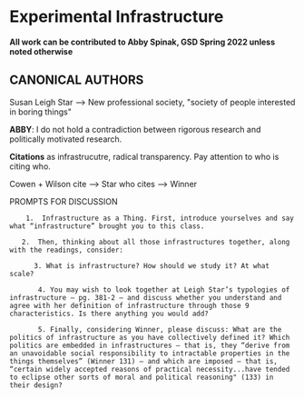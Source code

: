# Experimental Infrastructure

**All work can be contributed to Abby Spinak, GSD Spring 2022 unless noted otherwise**
## CANONICAL AUTHORS
Susan Leigh Star --> New professional society, "society of people interested in boring things"


**ABBY**: I do not hold a contradiction between rigorous research and politically motivated research. 

**Citations** as infrastrucutre, radical transparency. Pay attention to who is citing who. 

Cowen + Wilson cite --> Star who cites --> Winner


PROMPTS FOR DISCUSSION

        1.	Infrastructure as a Thing. First, introduce yourselves and say what “infrastructure” brought you to this class. 

       2.  Then, thinking about all those infrastructures together, along with the readings, consider: 

          3. What is infrastructure? How should we study it? At what scale? 

           4. You may wish to look together at Leigh Star’s typologies of infrastructure – pg. 381-2 – and discuss whether you understand and agree with her definition of infrastructure through those 9 characteristics. Is there anything you would add? 

           5. Finally, considering Winner, please discuss: What are the politics of infrastructure as you have collectively defined it? Which politics are embedded in infrastructures – that is, they “derive from an unavoidable social responsibility to intractable properties in the things themselves” (Winner 131) – and which are imposed – that is, “certain widely accepted reasons of practical necessity...have tended to eclipse other sorts of moral and political reasoning" (133) in their design?
